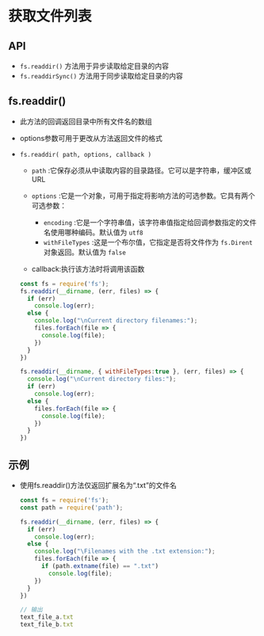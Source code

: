 # 获取文件列表

## API

+ `fs.readdir()` 方法用于异步读取给定目录的内容
+ `fs.readdirSync()` 方法用于同步读取给定目录的内容

## fs.readdir()

+ 此方法的回调返回目录中所有文件名的数组
+ options参数可用于更改从方法返回文件的格式

+ `fs.readdir( path, options, callback )`

  + `path` :它保存必须从中读取内容的目录路径。它可以是字符串，缓冲区或URL
  + `options` :它是一个对象，可用于指定将影响方法的可选参数。它具有两个可选参数：

    + `encoding` :它是一个字符串值，该字符串值指定给回调参数指定的文件名使用哪种编码。默认值为 `utf8`
    + `withFileTypes` :这是一个布尔值，它指定是否将文件作为 `fs.Dirent` 对象返回。默认值为 `false`

  + callback:执行该方法时将调用该函数

  ```js
  const fs = require('fs');
  fs.readdir(__dirname, (err, files) => {
    if (err)
      console.log(err);
    else {
      console.log("\nCurrent directory filenames:");
      files.forEach(file => {
        console.log(file);
      })
    }
  })
  ```

  ```js
  fs.readdir(__dirname, { withFileTypes:true }, (err, files) => {
    console.log("\nCurrent directory files:");
    if (err)
      console.log(err);
    else {
      files.forEach(file => {
        console.log(file);
      })
    }
  })
  ```

## 示例

+ 使用fs.readdir()方法仅返回扩展名为“.txt”的文件名

  ```js
  const fs = require('fs');
  const path = require('path');

  fs.readdir(__dirname, (err, files) => {
    if (err)
      console.log(err);
    else {
      console.log("\Filenames with the .txt extension:");
      files.forEach(file => {
        if (path.extname(file) == ".txt")
          console.log(file);
      })
    }
  })

  // 输出
  text_file_a.txt
  text_file_b.txt
  ```

